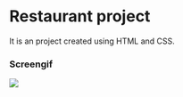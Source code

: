 <h1>Restaurant project</h1>

It is an project created using HTML and CSS.

<h3>Screengif</h3>

![][def]

[def]: screen.gif